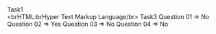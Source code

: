 <br>Task1</br>
<brHTML:brHyper Text Markup Language/br>
Task3
Question 01 =>  No
Question 02 => Yes 
Question 03 =>  No
Question 04 =>  No
